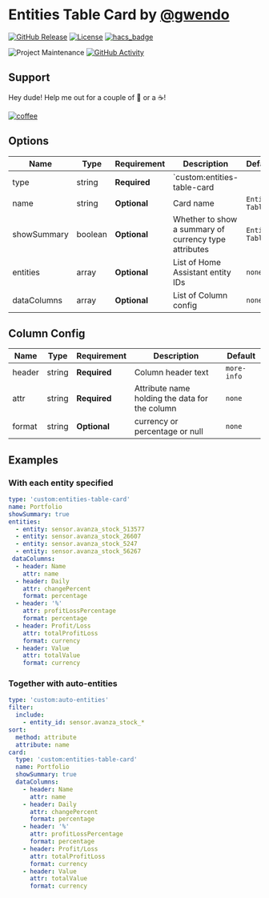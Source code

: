 # Entities Table Card by [@gwendo](https://www.github.com/gwendo)



[![GitHub Release][releases-shield]][releases]
[![License][license-shield]](LICENSE.md)
[![hacs_badge](https://img.shields.io/badge/HACS-Default-orange.svg?style=for-the-badge)](https://github.com/custom-components/hacs)

![Project Maintenance][maintenance-shield]
[![GitHub Activity][commits-shield]][commits]


## Support

Hey dude! Help me out for a couple of :beers: or a :coffee:!

[![coffee](https://www.buymeacoffee.com/assets/img/custom_images/black_img.png)](https://www.buymeacoffee.com/lonneberg)

## Options

| Name              | Type    | Requirement  | Description                                 | Default             |
| ----------------- | ------- | ------------ | ------------------------------------------- | ------------------- |
| type              | string  | **Required** | `custom:entities-table-card                 |                     |
| name              | string  | **Optional** | Card name                                   | `Entity Table`      |
| showSummary       | boolean | **Optional** | Whether to show a summary of currency type attributes | `Entity Table`      |
| entities          | array   | **Optional** | List of Home Assistant entity IDs           | `none`              |
| dataColumns       | array   | **Optional** | List of Column config                       | `none`              |

## Column Config

| Name            | Type   | Requirement  | Description                                         | Default     |
| --------------- | ------ | ------------ | ----------------------------------------------      | ----------- |
| header          | string | **Required** | Column header text                                  | `more-info` |
| attr            | string | **Required** | Attribute name holding the data for the column      | `none`      |
| format          | string | **Optional** | currency or percentage or null                      | `none`      |


## Examples

### With each entity specified

``` yaml
type: 'custom:entities-table-card'
name: Portfolio
showSummary: true
entities:
  - entity: sensor.avanza_stock_513577
  - entity: sensor.avanza_stock_26607
  - entity: sensor.avanza_stock_5247
  - entity: sensor.avanza_stock_56267
 dataColumns:
  - header: Name
    attr: name
  - header: Daily
    attr: changePercent
    format: percentage
  - header: '%'
    attr: profitLossPercentage
    format: percentage
  - header: Profit/Loss
    attr: totalProfitLoss
    format: currency
  - header: Value
    attr: totalValue
    format: currency
```

### Together with auto-entities

``` yaml
type: 'custom:auto-entities'
filter:
  include:
    - entity_id: sensor.avanza_stock_*
sort:
  method: attribute
  attribute: name
card:
  type: 'custom:entities-table-card'
  name: Portfolio
  showSummary: true
  dataColumns:
    - header: Name
      attr: name
    - header: Daily
      attr: changePercent
      format: percentage
    - header: '%'
      attr: profitLossPercentage
      format: percentage
    - header: Profit/Loss
      attr: totalProfitLoss
      format: currency
    - header: Value
      attr: totalValue
      format: currency
```

[commits-shield]: https://img.shields.io/github/commit-activity/y/gwendo/entities-table-card.svg?style=for-the-badge
[commits]: https://github.com/gwendo/entities-table-card/commits/master
[license-shield]: https://img.shields.io/github/license/gwendo/entities-table-card?style=for-the-badge
[maintenance-shield]: https://img.shields.io/maintenance/yes/2021.svg?style=for-the-badge
[releases-shield]: https://img.shields.io/github/release/gwendo/entities-table-card.svg?style=for-the-badge
[releases]: https://github.com/gwendo/entities-table-card/releases
